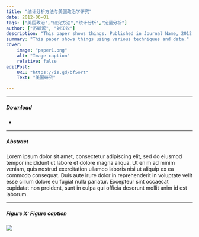 ```yaml
---
title: "统计分析方法与美国政治学研究" 
date: 2012-06-01
tags: ["美国政治","研究方法","统计分析","定量分析"]
author: ["苏毓淞", "刘江锐"]
description: "This paper shows things. Published in Journal Name, 2012." 
summary: "This paper shows things using various techniques and data." 
cover:
    image: "paper1.png"
    alt: "Image caption"
    relative: false
editPost:
    URL: "https://is.gd/bf5ort"
    Text: "美国研究"

---
```


---

##### Download

+ 

---

##### Abstract

Lorem ipsum dolor sit amet, consectetur adipiscing elit, sed do eiusmod tempor incididunt ut labore et dolore magna aliqua. Ut enim ad minim veniam, quis nostrud exercitation ullamco laboris nisi ut aliquip ex ea commodo consequat. Duis aute irure dolor in reprehenderit in voluptate velit esse cillum dolore eu fugiat nulla pariatur. Excepteur sint occaecat cupidatat non proident, sunt in culpa qui officia deserunt mollit anim id est laborum.

---

##### Figure X: Figure caption

![](paper1.png)


